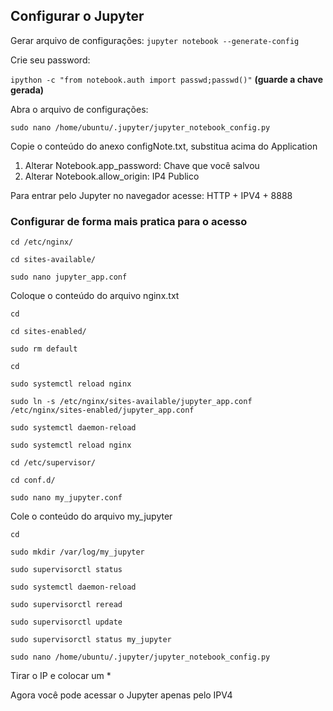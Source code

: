 ##
## Configurar o Jupyter

Gerar arquivo de configurações: `jupyter notebook --generate-config`

Crie seu password:

`ipython -c "from notebook.auth import passwd;passwd()"`
**(guarde a chave gerada)**

Abra o arquivo de configurações:

`sudo nano /home/ubuntu/.jupyter/jupyter_notebook_config.py`

Copie o conteúdo do anexo configNote.txt, substitua acima do Application
1. Alterar Notebook.app_password: Chave que você salvou
2. Alterar Notebook.allow_origin: IP4 Publico

Para entrar pelo Jupyter no navegador acesse: HTTP + IPV4 + 8888

### Configurar de forma mais pratica para o acesso

`cd /etc/nginx/`

`cd sites-available/`

`sudo nano jupyter_app.conf`

Coloque o conteúdo do arquivo nginx.txt

`cd`

`cd sites-enabled/`

`sudo rm default`

`cd`

`sudo systemctl reload nginx`

`sudo ln -s /etc/nginx/sites-available/jupyter_app.conf /etc/nginx/sites-enabled/jupyter_app.conf`

`sudo systemctl daemon-reload`

`sudo systemctl reload nginx`

`cd /etc/supervisor/`

`cd conf.d/`

`sudo nano my_jupyter.conf`

Cole o conteúdo do arquivo my_jupyter

`cd`

`sudo mkdir /var/log/my_jupyter`

`sudo supervisorctl status`

`sudo systemctl daemon-reload`

`sudo supervisorctl reread`

`sudo supervisorctl update`

`sudo supervisorctl status my_jupyter`

`sudo nano /home/ubuntu/.jupyter/jupyter_notebook_config.py`

Tirar o IP e colocar um *

Agora você pode acessar o Jupyter apenas pelo IPV4
